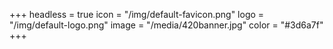 +++
headless = true
icon = "/img/default-favicon.png"
logo = "/img/default-logo.png"
image = "/media/420banner.jpg"
color = "#3d6a7f"
+++
